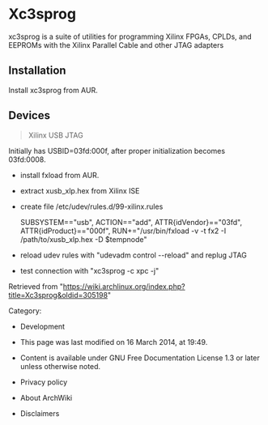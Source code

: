 Xc3sprog
========

xc3sprog is a suite of utilities for programming Xilinx FPGAs, CPLDs,
and EEPROMs with the Xilinx Parallel Cable and other JTAG adapters

Installation
------------

Install xc3sprog from AUR.

Devices
-------

> Xilinx USB JTAG

Initially has USBID=03fd:000f, after proper initialization becomes
03fd:0008.

-   install fxload from AUR.
-   extract xusb_xlp.hex from Xilinx ISE
-   create file /etc/udev/rules.d/99-xilinx.rules

     SUBSYSTEM=="usb", ACTION=="add", ATTR{idVendor}=="03fd", ATTR{idProduct}=="000f", RUN+="/usr/bin/fxload -v -t fx2 -I /path/to/xusb_xlp.hex -D $tempnode"

-   reload udev rules with "udevadm control --reload" and replug JTAG
-   test connection with "xc3sprog -c xpc -j"

Retrieved from
"https://wiki.archlinux.org/index.php?title=Xc3sprog&oldid=305198"

Category:

-   Development

-   This page was last modified on 16 March 2014, at 19:49.
-   Content is available under GNU Free Documentation License 1.3 or
    later unless otherwise noted.
-   Privacy policy
-   About ArchWiki
-   Disclaimers
